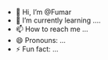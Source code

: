 - 👋 Hi, I’m @Fumar
- 🌱 I’m currently learning ....
- 📫 How to reach me ...
- 😄 Pronouns: ...
- ⚡ Fun fact: ...

<!---
Kenezu17/Kenezu17 is a ✨ special ✨ repository because its `README.md` (this file) appears on your GitHub profile.
You can click the Preview link to take a look at your changes.
--->
